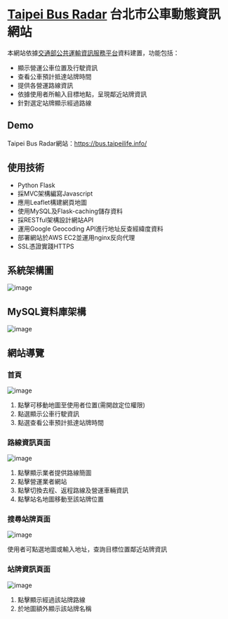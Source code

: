 # [Taipei Bus Radar](https://bus.taipeilife.info/) 台北市公車動態資訊網站

本網站依據[交通部公共運輸資訊服務平台](https://ptx.transportdata.tw/MOTC)資料建置，功能包括：
* 顯示營運公車位置及行駛資訊
* 查看公車預計抵達站牌時間
* 提供各營運路線資訊
* 依據使用者所輸入目標地點，呈現鄰近站牌資訊
* 針對選定站牌顯示經過路線

## Demo
Taipei Bus Radar網站：https://bus.taipeilife.info/<br>

## 使用技術
* Python Flask
* 採MVC架構編寫Javascript
* 應用Leaflet構建網頁地圖
* 使用MySQL及Flask-caching儲存資料
* 採RESTful架構設計網站API
* 運用Google Geocoding API進行地址反查經緯度資料
* 部署網站於AWS EC2並運用nginx反向代理
* SSL憑證實踐HTTPS

## 系統架構圖
![image](https://user-images.githubusercontent.com/24973056/128684074-fb6980cc-c33c-4de4-a297-cf6f486c8b92.png)

## MySQL資料庫架構
![image](https://user-images.githubusercontent.com/24973056/128684156-398f38ac-8a9b-481c-afab-85fcabc10225.png)

## 網站導覽
### 首頁

![image](https://user-images.githubusercontent.com/24973056/128689061-ce8041c6-32d0-40c8-a7d0-49b535c60c9e.png)

1. 點擊可移動地圖至使用者位置(需開啟定位權限)
2. 點選顯示公車行駛資訊
3. 點選查看公車預計抵達站牌時間

### 路線資訊頁面

![image](https://user-images.githubusercontent.com/24973056/128700003-0ee92499-1bc1-40e5-92aa-789d02dbd991.png)

1. 點擊顯示業者提供路線簡圖
2. 點擊營運業者網站
3. 點擊切換去程、返程路線及營運車輛資訊
4. 點擊站名地圖移動至該站牌位置

### 搜尋站牌頁面

![image](https://user-images.githubusercontent.com/24973056/128719194-aaff5476-c452-4a99-8d9f-3bd927a1adb7.png)

使用者可點選地圖或輸入地址，查詢目標位置鄰近站牌資訊

### 站牌資訊頁面

![image](https://user-images.githubusercontent.com/24973056/128720468-0d6a8d6e-7ecf-4d9c-aa8b-3952a5c1cc37.png)

1. 點擊顯示經過該站牌路線
2. 於地圖額外顯示該站牌名稱
